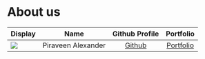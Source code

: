 # About us

Display |        Name        | Github Profile | Portfolio 
--------|:------------------:|:--------------:|:---------:
![](https://via.placeholder.com/100.png?text=Photo) | Piraveen Alexander | [Github](https://github.com/thezerohour) | [Portfolio](docs/team/johndoe.md)
